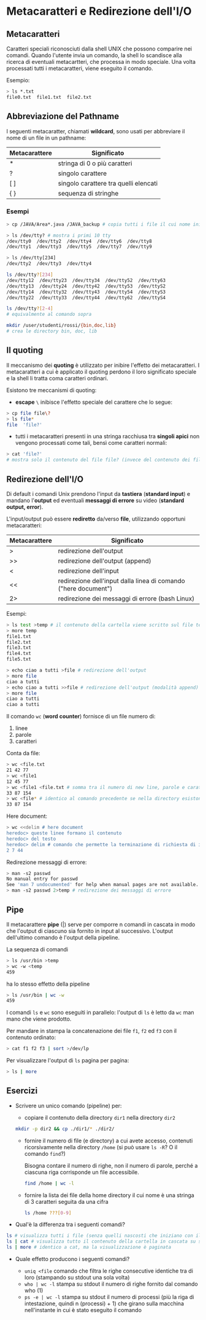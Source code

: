 # Metacaratteri e Redirezione dell'I/O

## Metacaratteri

Caratteri speciali riconosciuti dalla shell UNIX che possono comparire nei comandi. Quando l'utente invia un comando, la shell lo scandisce alla ricerca di eventuali metacartteri, che processa in modo speciale. Una volta processati tutti i metacaratteri, viene eseguito il comando.

Esempio:

```bash
> ls *.txt
file0.txt  file1.txt  file2.txt
```

## Abbreviazione del Pathname

I seguenti metacaratter, chiamati **wildcard**, sono usati per abbreviare il nome di un file in un pathname:

| Metacarattere | Significato                           |
|---------------|---------------------------------------|
| *             | stringa di 0 o più caratteri          |
| ?             | singolo carattere                     |
| [ ]           | singolo carattere tra quelli elencati |
| { }           | sequenza di stringhe                  |

### Esempi

```bash
> cp /JAVA/Area*.java /JAVA_backup # copia tutti i file il cui nome inizia con la stringa Area e termina con l'estensione .java nella directory JAVA_backup
```

```bash
> ls /dev/tty? # mostra i primi 10 tty
/dev/tty0  /dev/tty2  /dev/tty4  /dev/tty6  /dev/tty8
/dev/tty1  /dev/tty3  /dev/tty5  /dev/tty7  /dev/tty9
```

```bash
> ls /dev/tty[234]
/dev/tty2  /dev/tty3  /dev/tty4
```

```bash
ls /dev/tty?[234]
/dev/tty12  /dev/tty23  /dev/tty34  /dev/tty52  /dev/tty63
/dev/tty13  /dev/tty24  /dev/tty42  /dev/tty53  /dev/ttyS2
/dev/tty14  /dev/tty32  /dev/tty43  /dev/tty54  /dev/ttyS3
/dev/tty22  /dev/tty33  /dev/tty44  /dev/tty62  /dev/ttyS4
```

```bash
ls /dev/tty?[2-4]
# equivalmente al comando sopra
```

```bash
mkdir /user/studenti/rossi/{bin,doc,lib}
# crea le directory bin, doc, lib
```

## Il quoting

Il meccanismo dei **quoting** è utilizzato per inibire l'effetto dei metacaratteri. I metacaratteri a cui è applicato il quoting perdono il loro significato speciale e la shell li tratta coma caratteri ordinari.

Esistono tre meccanismi di quoting:

* **escape** ```\``` inibisce l'effetto speciale del carattere che lo segue:

```bash
> cp file file\?
> ls file*
file  'file?'
```

* tutti i metacaratteri presenti in una stringa racchiusa tra **singoli apici** non vengono processati come tali, bensì come caratteri normali:

```bash
> cat 'file?'
# mostra solo il contenuto del file file? (invece del contenuto dei file file? e file1 se presente)
```

## Redirezione dell'I/O

Di default i comandi Unix prendono l'input da **tastiera** (**standard input**) e mandano l'**output** ed eventuali **messaggi di errore** su video (**standard output, error**).

L'input/output può essere **rediretto** da/verso **file**, utilizzando opportuni metacaratteri:

| Metacarattere | Significato                                                     |
|---------------|-----------------------------------------------------------------|
| >             | redirezione dell'output                                         |
| >>            | redirezione dell'output (append)                                |
| <             | redirezione dell'input                                          |
| <<            | redirezione dell'input dalla linea di comando ("here document") |
| 2>            | redirezione dei messaggi di errore (bash Linux)                 |

Esempi:

```bash
> ls test >temp # il contenuto della cartella viene scritto sul file temp (se non esiste viene creato, se esiste viene sovrascritto)
> more temp
file1.txt
file2.txt
file3.txt
file4.txt
file5.txt
```

```bash
> echo ciao a tutti >file # redirezione dell'output
> more file
ciao a tutti
> echo ciao a tutti >>file # redirezione dell'output (modalità append)
> more file
ciao a tutti
ciao a tutti
```

Il comando ```wc``` (**word counter**) fornisce di un file numero di:

1. linee
2. parole
3. caratteri

Conta da file:

```bash
> wc <file.txt
21 42 77
> wc <file1
12 45 77
> wc <file1 <file.txt # somma tra il numero di new line, parole e caratteri dei file file1 e file.txt sommati tra loro
33 87 154
> wc <file* # identico al comando precedente se nella directory esistono solo file.txt e file1
33 87 154
```

Here document:

```bash
> wc <<delim # here document
heredoc> queste linee formano il contenuto
heredoc> del testo
heredoc> delim # comando che permette la terminazione di richiesta di input
2 7 44
```

Redirezione messaggi di errore:

```bash
> man -s2 passwd
No manual entry for passwd
See 'man 7 undocumented' for help when manual pages are not available.
> man -s2 passwd 2>temp # redirezione dei messaggi di errore
```

## Pipe

Il metacarattere **pipe** (|) serve per comporre n comandi in cascata in modo che l'output di ciascuno sia fornito in input al successivo. L'output dell'ultimo comando è l'output della pipeline.

La sequenza di comandi

```bash
> ls /usr/bin >temp
> wc -w <temp
459
```

ha lo stesso effetto della pipeline

```bash
> ls /usr/bin | wc -w
459
```

I comandi ```ls``` e ```wc``` sono eseguiti in parallelo: l'output di ```ls``` è letto da ```wc``` man mano che viene prodotto.

Per mandare in stampa la concatenazione dei file ```f1```, ```f2``` ed ```f3``` con il contenuto ordinato:

```bash
> cat f1 f2 f3 | sort >/dev/lp
```

Per visualizzare l'output di ```ls``` pagina per pagina:

```bash
> ls | more
```

## Esercizi

* Scrivere un unico comando (pipeline) per:
  * copiare il contenuto della directory ```dir1``` nella directory ```dir2```

  ```bash
  mkdir -p dir2 && cp ./dir1/* ./dir2/
  ```

  * fornire il numero di file (e directory) a cui avete accesso, contenuti ricorsivamente nella directory ```/home``` (si può usare ```ls -R```? O il comando ```find```?)

    Bisogna contare il numero di righe, non il numero di parole, perché a ciascuna riga corrisponde un file accessibile.

    ```bash
    find /home | wc -l
    ```

  * fornire la lista dei file della home directory il cui nome è una stringa di 3 caratteri seguita da una cifra

    ```bash
    ls /home ???[0-9]
    ```

* Qual'è la differenza tra i seguenti comandi?

```bash
ls # visualizza tutti i file (senza quelli nascosti che iniziano con il punto) all'interno della cartella in cui ci troviamo su stdout
ls | cat # visualizza tutto il contenuto della cartella in cascata su stdout (console), in ciascuna riga vi si trova un file
ls | more # identico a cat, ma la visualizzazione è paginata
```

* Quale effetto producono i seguenti comandi?

  * ```uniq <file``` comando che filtra le righe consecutive identiche tra di loro (stampando su stdout una sola volta)
  * ```who | wc -l``` stampa su stdout il numero di righe fornito dal comando who (1)
  * ```ps -e | wc -l``` stampa su stdout il numero di processi (più la riga di intestazione, quindi n (processi) + 1) che girano sulla macchina nell'instante in cui è stato eseguito il comando
